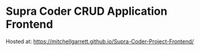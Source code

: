 # Supra Coder CRUD Application Frontend

Hosted at: https://mitchellgarrett.github.io/Supra-Coder-Project-Frontend/
